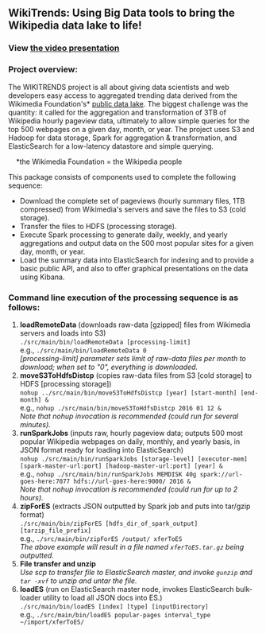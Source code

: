 ## WikiTrends: Using Big Data tools to bring the Wikipedia data lake to life!

### View [the video presentation](https://youtu.be/yBw36dquUfw)

### Project overview:
The WIKITRENDS project is all about giving data scientists and web developers easy access to aggregated trending data derived from the Wikimedia Foundation's* [public data lake](https://wikitech.wikimedia.org/wiki/Analytics/Data_Lake/Traffic/Pageviews). The biggest challenge was the quantity: it called for the aggregation and transformation of 3TB of Wikipedia hourly pageview data, ultimately to allow simple queries for the top 500 webpages on a given day, month, or year. The project uses S3 and Hadoop for data storage, Spark for aggregation & transformation, and ElasticSearch for a low-latency datastore and simple querying.

&nbsp;&nbsp;&nbsp;&nbsp;*the Wikimedia Foundation = the Wikipedia people

This package consists of components used to complete the following sequence:
* Download the complete set of pageviews (hourly summary files, 1TB compressed) from Wikimedia's servers and save the files to S3 (cold storage).
* Transfer the files to HDFS (processing storage).
* Execute Spark processing to generate daily, weekly, and yearly aggregations and output data on the 500 most popular sites for a given day, month, or year.
* Load the summary data into ElasticSearch for indexing and to provide a basic public API, and also to offer graphical presentations on the data using Kibana.

### Command line execution of the processing sequence is as follows:
1. **loadRemoteData** (downloads raw-data [gzipped] files from Wikimedia servers and loads into S3)  
   `./src/main/bin/loadRemoteData [processing-limit]`  
     e.g., `./src/main/bin/loadRemoteData 0`  
   *[processing-limit] parameter sets limit of raw-data files per month to download; when set to "0", everything is downloaded.*
2. **moveS3ToHdfsDistcp** (copies raw-data files from S3 [cold storage] to HDFS [processing storage])  
   `nohup ../src/main/bin/moveS3ToHdfsDistcp [year] [start-month] [end-month] &`  
     e.g., `nohup ./src/main/bin/moveS3ToHdfsDistcp 2016 01 12 &`  
   *Note that nohup invocation is recommended (could run for several minutes).*
3. **runSparkJobs** (inputs raw, hourly pageview data; outputs 500 most popular Wikipedia webpages on daily, monthly, and yearly basis, in JSON format ready for loading into ElasticSearch)  
   `nohup ./src/main/bin/runSparkJobs [storage-level] [executor-mem] [spark-master-url:port] [hadoop-master-url:port] [year] &`  
     e.g., `nohup ./src/main/bin/runSparkJobs MEMDISK 40g spark://url-goes-here:7077 hdfs://url-goes-here:9000/ 2016 &`  
   *Note that nohup invocation is recommended (could run for up to 2 hours).*
4. **zipForES** (extracts JSON outputted by Spark job and puts into tar/gzip format)  
   `./src/main/bin/zipForES [hdfs_dir_of_spark_output] [tarzip_file_prefix]`  
     e.g., `./src/main/bin/zipForES /output/ xferToES`  
   *The above example will result in a file named `xferToES.tar.gz` being outputted.*
5. **File transfer and unzip**  
   *Use scp to transfer file to ElasticSearch master, and invoke `gunzip` and `tar -xvf` to unzip and untar the file.*
6. **loadES** (run on ElasticSearch master node, invokes ElasticSearch bulk-loader utility to load all JSON docs into ES.)  
   `./src/main/bin/loadES [index] [type] [inputDirectory]`  
     e.g., `./src/main/bin/loadES popular-pages interval_type ~/import/xferToES/`


